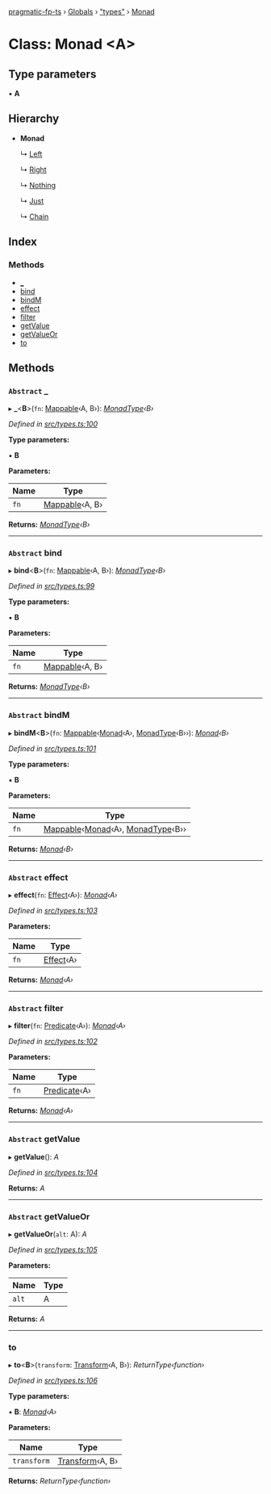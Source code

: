 [pragmatic-fp-ts](../README.md) › [Globals](../globals.md) › ["types"](../modules/_types_.md) › [Monad](_types_.monad.md)

# Class: Monad <**A**>

## Type parameters

▪ **A**

## Hierarchy

* **Monad**

  ↳ [Left](_either_.left.md)

  ↳ [Right](_either_.right.md)

  ↳ [Nothing](_maybe_.nothing.md)

  ↳ [Just](_maybe_.just.md)

  ↳ [Chain](_chain_.chain.md)

## Index

### Methods

* [_](_types_.monad.md#abstract-_)
* [bind](_types_.monad.md#abstract-bind)
* [bindM](_types_.monad.md#abstract-bindm)
* [effect](_types_.monad.md#abstract-effect)
* [filter](_types_.monad.md#abstract-filter)
* [getValue](_types_.monad.md#abstract-getvalue)
* [getValueOr](_types_.monad.md#abstract-getvalueor)
* [to](_types_.monad.md#to)

## Methods

### `Abstract` _

▸ **_**<**B**>(`fn`: [Mappable](../modules/_types_.md#mappable)‹A, B›): *[MonadType](../modules/_types_.md#monadtype)‹B›*

*Defined in [src/types.ts:100](https://github.com/hermann-p/pragmatic-fp-ts/blob/a1a02fb/src/types.ts#L100)*

**Type parameters:**

▪ **B**

**Parameters:**

Name | Type |
------ | ------ |
`fn` | [Mappable](../modules/_types_.md#mappable)‹A, B› |

**Returns:** *[MonadType](../modules/_types_.md#monadtype)‹B›*

___

### `Abstract` bind

▸ **bind**<**B**>(`fn`: [Mappable](../modules/_types_.md#mappable)‹A, B›): *[MonadType](../modules/_types_.md#monadtype)‹B›*

*Defined in [src/types.ts:99](https://github.com/hermann-p/pragmatic-fp-ts/blob/a1a02fb/src/types.ts#L99)*

**Type parameters:**

▪ **B**

**Parameters:**

Name | Type |
------ | ------ |
`fn` | [Mappable](../modules/_types_.md#mappable)‹A, B› |

**Returns:** *[MonadType](../modules/_types_.md#monadtype)‹B›*

___

### `Abstract` bindM

▸ **bindM**<**B**>(`fn`: [Mappable](../modules/_types_.md#mappable)‹[Monad](_types_.monad.md)‹A›, [MonadType](../modules/_types_.md#monadtype)‹B››): *[Monad](_types_.monad.md)‹B›*

*Defined in [src/types.ts:101](https://github.com/hermann-p/pragmatic-fp-ts/blob/a1a02fb/src/types.ts#L101)*

**Type parameters:**

▪ **B**

**Parameters:**

Name | Type |
------ | ------ |
`fn` | [Mappable](../modules/_types_.md#mappable)‹[Monad](_types_.monad.md)‹A›, [MonadType](../modules/_types_.md#monadtype)‹B›› |

**Returns:** *[Monad](_types_.monad.md)‹B›*

___

### `Abstract` effect

▸ **effect**(`fn`: [Effect](../modules/_types_.md#effect)‹A›): *[Monad](_types_.monad.md)‹A›*

*Defined in [src/types.ts:103](https://github.com/hermann-p/pragmatic-fp-ts/blob/a1a02fb/src/types.ts#L103)*

**Parameters:**

Name | Type |
------ | ------ |
`fn` | [Effect](../modules/_types_.md#effect)‹A› |

**Returns:** *[Monad](_types_.monad.md)‹A›*

___

### `Abstract` filter

▸ **filter**(`fn`: [Predicate](../modules/_types_.md#predicate)‹A›): *[Monad](_types_.monad.md)‹A›*

*Defined in [src/types.ts:102](https://github.com/hermann-p/pragmatic-fp-ts/blob/a1a02fb/src/types.ts#L102)*

**Parameters:**

Name | Type |
------ | ------ |
`fn` | [Predicate](../modules/_types_.md#predicate)‹A› |

**Returns:** *[Monad](_types_.monad.md)‹A›*

___

### `Abstract` getValue

▸ **getValue**(): *A*

*Defined in [src/types.ts:104](https://github.com/hermann-p/pragmatic-fp-ts/blob/a1a02fb/src/types.ts#L104)*

**Returns:** *A*

___

### `Abstract` getValueOr

▸ **getValueOr**(`alt`: A): *A*

*Defined in [src/types.ts:105](https://github.com/hermann-p/pragmatic-fp-ts/blob/a1a02fb/src/types.ts#L105)*

**Parameters:**

Name | Type |
------ | ------ |
`alt` | A |

**Returns:** *A*

___

###  to

▸ **to**<**B**>(`transform`: [Transform](../modules/_types_.md#transform)‹A, B›): *ReturnType‹function›*

*Defined in [src/types.ts:106](https://github.com/hermann-p/pragmatic-fp-ts/blob/a1a02fb/src/types.ts#L106)*

**Type parameters:**

▪ **B**: *[Monad](_types_.monad.md)‹A›*

**Parameters:**

Name | Type |
------ | ------ |
`transform` | [Transform](../modules/_types_.md#transform)‹A, B› |

**Returns:** *ReturnType‹function›*
